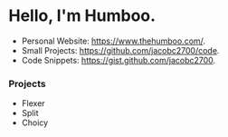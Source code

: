 # Hello, I'm Humboo.

- Personal Website: https://www.thehumboo.com/.
- Small Projects: https://github.com/jacobc2700/code.
- Code Snippets: https://gist.github.com/jacobc2700.

### Projects

- Flexer
- Split
- Choicy
